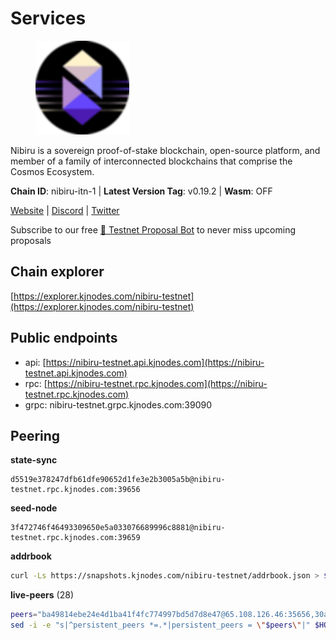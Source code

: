 # Services

<figure><img src="https://raw.githubusercontent.com/kj89/cosmos-images/main/logos/nibiru.png" width="150" alt=""><figcaption></figcaption></figure>

Nibiru is a sovereign proof-of-stake blockchain, open-source platform,  and member of a family of interconnected blockchains that comprise the Cosmos Ecosystem.

**Chain ID**: nibiru-itn-1 | **Latest Version Tag**: v0.19.2 | **Wasm**: OFF

[Website](https://nibiru.fi) | [Discord](https://discord.gg/nibiru) | [Twitter](https://twitter.com/NibiruChain)



Subscribe to our free [🤖 Testnet Proposal Bot](https://t.me/kjnodes_testnet_proposal_bot) to never miss upcoming proposals


## Chain explorer
[https://explorer.kjnodes.com/nibiru-testnet](https://explorer.kjnodes.com/nibiru-testnet)

## Public endpoints

* api: [https://nibiru-testnet.api.kjnodes.com](https://nibiru-testnet.api.kjnodes.com)
* rpc: [https://nibiru-testnet.rpc.kjnodes.com](https://nibiru-testnet.rpc.kjnodes.com)
* grpc: nibiru-testnet.grpc.kjnodes.com:39090

## Peering

**state-sync**

```text
d5519e378247dfb61dfe90652d1fe3e2b3005a5b@nibiru-testnet.rpc.kjnodes.com:39656
```

**seed-node**

```text
3f472746f46493309650e5a033076689996c8881@nibiru-testnet.rpc.kjnodes.com:39659
```

**addrbook**
```bash
curl -Ls https://snapshots.kjnodes.com/nibiru-testnet/addrbook.json > $HOME/.nibid/config/addrbook.json
```

**live-peers** (28)
```bash
peers="ba49814ebe24e4d1ba41f4fc774997bd5d7d8e47@65.108.126.46:35656,30a63eaa77f7f95d741d16c2564441c4422fdb25@185.219.142.120:26656,0bde2942c047313fd7f47e599040cd57cf503237@86.48.5.92:26656,2a16235c87399b714877872b9ab0ab1f7c0b063b@185.245.183.55:26656,8279e11d79bb4d5ee3595893a546123423e48b6a@109.123.246.138:26656,c84610dc61c7a7577705137437e1e655936cdd4f@85.114.142.4:39656,1587dd54b6e1f373ccf61401980816fbd7f7e43a@35.232.147.245:26656,74c99f232d4641876a51bf1dd609c5c6d0dd92a9@178.127.251.158:26656,104a00413d0fc7ec208c810c50d49932da355bd5@129.226.159.141:26656,a10fd4adadd7ca8f430ad88ffdc93366e9471b00@149.102.135.51:26656,f46e6fc8434bdbc034b5f7c07f2e5eca95f7e5bb@95.31.253.40:26656,ac74cb4cc17470f39a575699d4979317315cacac@185.196.20.6:26656,3edbefe333daf987dea52dd53e776add12483e70@193.203.15.44:26656,7eadee0a0fce081e7d9e786da806876d3d15383b@91.166.97.88:26656,a3de1f505133b416a47f546b4d4ccbdc442a891b@84.46.251.68:26656,2294ce01431e5a2b6624e6a1ac4617f794ff0b93@185.197.250.186:26656,b9f203a7d45a2a2766ff144ea9cc680987886772@85.239.242.186:26656,e709c3a1dcf3514d427fee196e12aa5b77e1f452@65.109.175.175:26656,766f17b24c11b5eac20cf938f619bc2e43331988@38.242.229.238:26656,f0d751eff5ea003019f66c47cf342f9e29c5b9cd@142.93.199.34:26656,637c4d2a687384db43a6859cf977f3c8006fdd2e@159.69.68.42:56656,2d9c1b81edeb8bf8630c0bea241f897f437b1ef0@195.162.79.17:26656,0681e865307756c8ac0832d128f00cde11576f37@88.210.13.198:26656,64fc57fb297ef839da5212b391cf27b32fe7ab8a@109.123.243.55:26656,01dfe6c993e034169d5e69116e64587fdaf0c2f1@93.183.208.67:26656,75dd6576eca67539ff92363c9afcf13338c3edd6@84.46.247.255:26656,bd4e84bd7b14201661c958c6cb6a1de2a27078ed@95.217.156.62:26656,d5519e378247dfb61dfe90652d1fe3e2b3005a5b@65.109.68.190:39656"
sed -i -e "s|^persistent_peers *=.*|persistent_peers = \"$peers\"|" $HOME/.nibid/config/config.toml
```

